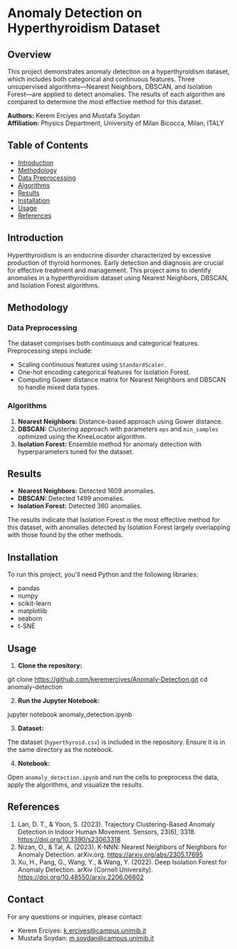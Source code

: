 # Anomaly Detection on Hyperthyroidism Dataset

## Overview

This project demonstrates anomaly detection on a hyperthyroidism dataset, which includes both categorical and continuous features. Three unsupervised algorithms—Nearest Neighbors, DBSCAN, and Isolation Forest—are applied to detect anomalies. The results of each algorithm are compared to determine the most effective method for this dataset.

**Authors:** Kerem Erciyes and Mustafa Soydan  
**Affiliation:** Physics Department, University of Milan Bicocca, Milan, ITALY

## Table of Contents

- [Introduction](#introduction)
- [Methodology](#methodology)
- [Data Preprocessing](#data-preprocessing)
- [Algorithms](#algorithms)
- [Results](#results)
- [Installation](#installation)
- [Usage](#usage)
- [References](#references)

## Introduction

Hyperthyroidism is an endocrine disorder characterized by excessive production of thyroid hormones. Early detection and diagnosis are crucial for effective treatment and management. This project aims to identify anomalies in a hyperthyroidism dataset using Nearest Neighbors, DBSCAN, and Isolation Forest algorithms.

## Methodology

### Data Preprocessing

The dataset comprises both continuous and categorical features. Preprocessing steps include:
- Scaling continuous features using `StandardScaler`.
- One-hot encoding categorical features for Isolation Forest.
- Computing Gower distance matrix for Nearest Neighbors and DBSCAN to handle mixed data types.

### Algorithms

1. **Nearest Neighbors:** Distance-based approach using Gower distance.
2. **DBSCAN:** Clustering approach with parameters `eps` and `min_samples` optimized using the KneeLocator algorithm.
3. **Isolation Forest:** Ensemble method for anomaly detection with hyperparameters tuned for the dataset.

## Results

- **Nearest Neighbors:** Detected 1609 anomalies.
- **DBSCAN:** Detected 1499 anomalies.
- **Isolation Forest:** Detected 360 anomalies.

The results indicate that Isolation Forest is the most effective method for this dataset, with anomalies detected by Isolation Forest largely overlapping with those found by the other methods.

## Installation

To run this project, you'll need Python and the following libraries:

- pandas
- numpy
- scikit-learn
- matplotlib
- seaborn
- t-SNE

## Usage

1. **Clone the repository:**

git clone https://github.com/keremerciyes/Anomaly-Detection.git
cd anomaly-detection

2. **Run the Jupyter Notebook:**

jupyter notebook anomaly_detection.ipynb

3. **Dataset:**

The dataset (`hyperthyroid.csv`) is included in the repository. Ensure it is in the same directory as the notebook.

4. **Notebook:**

Open `anomaly_detection.ipynb` and run the cells to preprocess the data, apply the algorithms, and visualize the results.

## References

1. Lan, D. T., & Yoon, S. (2023). Trajectory Clustering-Based Anomaly Detection in Indoor Human Movement. Sensors, 23(6), 3318. https://doi.org/10.3390/s23063318
2. Nizan, O., & Tal, A. (2023). K-NNN: Nearest Neighbors of Neighbors for Anomaly Detection. arXiv.org. https://arxiv.org/abs/2305.17695
3. Xu, H., Pang, G., Wang, Y., & Wang, Y. (2022). Deep Isolation Forest for Anomaly Detection. arXiv (Cornell University). https://doi.org/10.48550/arxiv.2206.06602

## Contact

For any questions or inquiries, please contact:

- Kerem Erciyes: k.erciyes@campus.unimib.it
- Mustafa Soydan: m.soydan@campus.unimib.it
